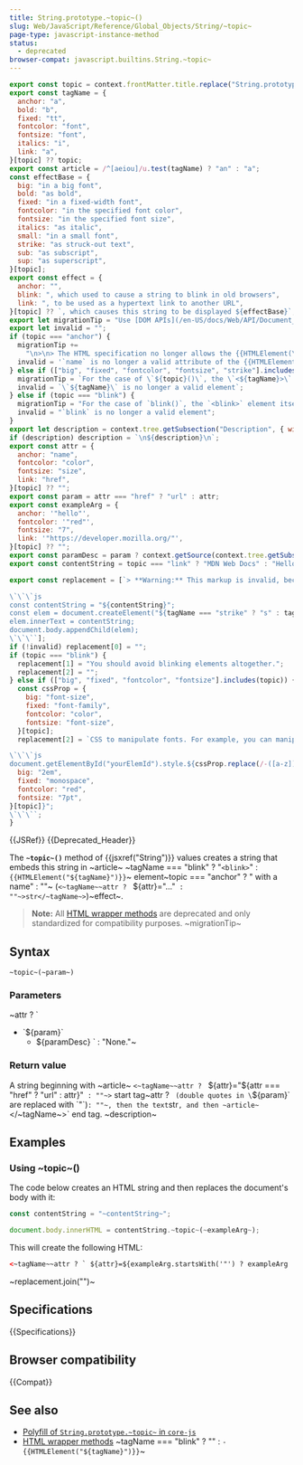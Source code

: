 ```yaml
---
title: String.prototype.~topic~()
slug: Web/JavaScript/Reference/Global_Objects/String/~topic~
page-type: javascript-instance-method
status:
  - deprecated
browser-compat: javascript.builtins.String.~topic~
---
```


```js setup
export const topic = context.frontMatter.title.replace("String.prototype.", "").replace("()", "");
export const tagName = {
  anchor: "a",
  bold: "b",
  fixed: "tt",
  fontcolor: "font",
  fontsize: "font",
  italics: "i",
  link: "a",
}[topic] ?? topic;
export const article = /^[aeiou]/u.test(tagName) ? "an" : "a";
const effectBase = {
  big: "in a big font",
  bold: "as bold",
  fixed: "in a fixed-width font",
  fontcolor: "in the specified font color",
  fontsize: "in the specified font size",
  italics: "as italic",
  small: "in a small font",
  strike: "as struck-out text",
  sub: "as subscript",
  sup: "as superscript",
}[topic];
export const effect = {
  anchor: "",
  blink: ", which used to cause a string to blink in old browsers",
  link: ", to be used as a hypertext link to another URL",
}[topic] ?? `, which causes this string to be displayed ${effectBase}`;
export let migrationTip = "Use [DOM APIs](/en-US/docs/Web/API/Document_Object_Model) such as [`document.createElement()`](/en-US/docs/Web/API/Document/createElement) instead.";
export let invalid = "";
if (topic === "anchor") {
  migrationTip +=
    "\n>\n> The HTML specification no longer allows the {{HTMLElement(\"a\")}} element to have a `name` attribute, so this method doesn't even create valid markup.";
  invalid = '`name` is no longer a valid attribute of the {{HTMLElement("a")}} element';
} else if (["big", "fixed", "fontcolor", "fontsize", "strike"].includes(topic)) {
  migrationTip = `For the case of \`${topic}()\`, the \`<${tagName}>\` element itself has been removed from the HTML specification and shouldn't be used anymore. Web developers should use ${topic === "strike" ? 'the {{HTMLElement("del")}} for deleted content or the {{HTMLElement("s")}} for content that is no longer accurate or no longer relevant' : "[CSS](/en-US/docs/Web/CSS) properties"} instead.`;
  invalid = `\`${tagName}\` is no longer a valid element`;
} else if (topic === "blink") {
  migrationTip = "For the case of `blink()`, the `<blink>` element itself is removed from modern browsers, and blinking text is frowned upon by several accessibility standards. Avoid using the element in any way.";
  invalid = "`blink` is no longer a valid element";
}
export let description = context.tree.getSubsection("Description", { withTitle: true }) ?? "";
if (description) description = `\n${description}\n`;
export const attr = {
  anchor: "name",
  fontcolor: "color",
  fontsize: "size",
  link: "href",
}[topic] ?? "";
export const param = attr === "href" ? "url" : attr;
export const exampleArg = {
  anchor: '"hello"',
  fontcolor: '"red"',
  fontsize: "7",
  link: '"https://developer.mozilla.org/"',
}[topic] ?? "";
export const paramDesc = param ? context.getSource(context.tree.getSubsection("Syntax").getSubsection("Parameters").ast[0].children[1].children[0]) : "";
export const contentString = topic === "link" ? "MDN Web Docs" : "Hello, world";

export const replacement = [`> **Warning:** This markup is invalid, because ${invalid}.\n\n`, `Instead of using \`${topic}()\` and creating HTML text directly, you should use `, `DOM APIs such as [\`document.createElement()\`](/en-US/docs/Web/API/Document/createElement). For example:

\`\`\`js
const contentString = "${contentString}";
const elem = document.createElement("${tagName === "strike" ? "s" : tagName}");${topic === "link" ? `\nelem.href = "https://developer.mozilla.org/";` : ""}
elem.innerText = contentString;
document.body.appendChild(elem);
\`\`\``];
if (!invalid) replacement[0] = "";
if (topic === "blink") {
  replacement[1] = "You should avoid blinking elements altogether.";
  replacement[2] = "";
} else if (["big", "fixed", "fontcolor", "fontsize"].includes(topic)) {
  const cssProp = {
    big: "font-size",
    fixed: "font-family",
    fontcolor: "color",
    fontsize: "font-size",
  }[topic];
  replacement[2] = `CSS to manipulate fonts. For example, you can manipulate {{cssxref("${cssProp}")}} through the {{domxref("HTMLElement/style", "element.style")}} attribute:

\`\`\`js
document.getElementById("yourElemId").style.${cssProp.replace(/-([a-z])/, (m, p1) => p1.toUpperCase())} = "${{
  big: "2em",
  fixed: "monospace",
  fontcolor: "red",
  fontsize: "7pt",
}[topic]}";
\`\`\``;
}
```

{{JSRef}} {{Deprecated_Header}}

The **`~topic~()`** method of {{jsxref("String")}} values creates a string that embeds this string in ~article~ ~tagName === "blink" ? "`<blink>`" : `{{HTMLElement("${tagName}")}}`~ element~topic === "anchor" ? " with a name" : ""~ (`<~tagName~~attr ? ` ${attr}="..."` : ""~>str</~tagName~>`)~effect~.

> **Note:** All [HTML wrapper methods](/en-US/docs/Web/JavaScript/Reference/Global_Objects/String#html_wrapper_methods) are deprecated and only standardized for compatibility purposes. ~migrationTip~

## Syntax

```js-nolint
~topic~(~param~)
```

### Parameters

~attr ? `
- \`${param}\`
  - ${paramDesc}
` : "None."~

### Return value

A string beginning with ~article~ `<~tagName~~attr ? ` ${attr}="${attr === "href" ? "url" : attr}"` : ""~>` start tag~attr ? ` (double quotes in \`${param}\` are replaced with \`&quot;\`)` : ""~, then the text `str`, and then ~article~ `</~tagName~>` end tag.
~description~
## Examples

### Using ~topic~()

The code below creates an HTML string and then replaces the document's body with it:

```js
const contentString = "~contentString~";

document.body.innerHTML = contentString.~topic~(~exampleArg~);
```

This will create the following HTML:

```html
<~tagName~~attr ? ` ${attr}=${exampleArg.startsWith('"') ? exampleArg : `"${exampleArg}"`}` : ""~>~contentString~</~tagName~>
```

~replacement.join("")~

## Specifications

{{Specifications}}

## Browser compatibility

{{Compat}}

## See also

- [Polyfill of `String.prototype.~topic~` in `core-js`](https://github.com/zloirock/core-js#ecmascript-string-and-regexp)
- [HTML wrapper methods](/en-US/docs/Web/JavaScript/Reference/Global_Objects/String#html_wrapper_methods)
~tagName === "blink" ? "" : `- {{HTMLElement("${tagName}")}}`~
